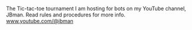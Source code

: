 The Tic-tac-toe tournament I am hosting for bots on my YouTube channel, JBman. Read rules and procedures for more info.
www.youtube.com/@jbman
